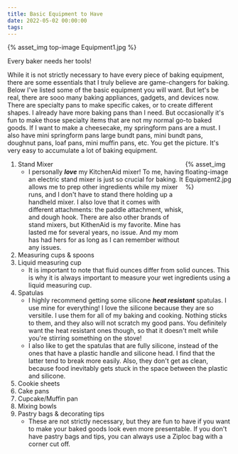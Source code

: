 ```yaml
---
title: Basic Equipment to Have
date: 2022-05-02 00:00:00
tags:
---
```


{% asset_img top-image Equipment1.jpg %}
<div class="post-body">
Every baker needs her tools!

<br>
<!--more-->

While it is not strictly necessary to have every piece of baking equipment, there are some essentials that I truly believe are game-changers for baking. Below I've listed some of the basic equipment you will want. But let's be real, there are sooo many baking appliances, gadgets, and devices now. There are specialty pans to make specific cakes, or to create different shapes. I already have more baking pans than I need. But occasionally it's fun to make those specialty items that are not my normal go-to baked goods. If I want to make a cheesecake, my springform pans are a must. I also have mini springform pans large bundt pans, mini bundt pans, doughnut pans, loaf pans, mini muffin pans, etc. You get the picture. It's very easy to accumulate a lot of baking equipment. 

<ol class="post-body">
    <div style="display:flex;">
    <li>Stand Mixer
        <ul>
            <li>I personally <b><i>love</i></b> my KitchenAid mixer! To me, having an electric stand mixer is just so crucial for baking. It allows me to prep other ingredients while my mixer runs, and I don't have to stand there holding up a handheld mixer. I also love that it comes with different attachments: the paddle attachment, whisk, and dough hook. There are also other brands of stand mixers, but KithenAid is my favorite. Mine has lasted me for several years, no issue. And my mom has had hers for as long as I can remember without any issues.</li>
        </ul>
    </li>
    <div>
        {% asset_img floating-image Equipment2.jpg %}
    </div>
    </div>
    <li>Measuring cups & spoons</li>
    <li>Liquid measuring cup
        <ul>
            <li>It is important to note that fluid ounces differ from solid ounces. This is why it is always important to measure your wet ingredients using a liquid measuring cup.</li>
        </ul>
    </li>
    <li>Spatulas
        <ul>
            <li>I highly recommend getting some silicone <b><i>heat resistant</b></i> spatulas. I use mine for everything! I love the silicone because they are so versitile. I use them for all of my baking and cooking. Nothing sticks to them, and they also will not scratch my good pans. You definitely want the heat resistant ones though, so that it doesn't melt while you're stirring something on the stove!</li>
            <li>I also like to get the spatulas that are fully silicone, instead of the ones that have a plastic handle and silicone head. I find that the latter tend to break more easily. Also, they don't get as clean, because food inevitably gets stuck in the space between the plastic and silicone.</li>
        </ul>
    </li>
    <li>Cookie sheets</li>
    <li>Cake pans</li>
    <li>Cupcake/Muffin pan</li>
    <li>Mixing bowls</li>
    <li>Pastry bags & decorating tips
        <ul>
            <li>These are not strictly necessary, but they are fun to have if you want to make your baked goods look even more presentable. If you don't have pastry bags and tips, you can always use a Ziploc bag with a corner cut off.</li>
        </ul>
    </li>
</ol>

<br>
</div>


<br>
